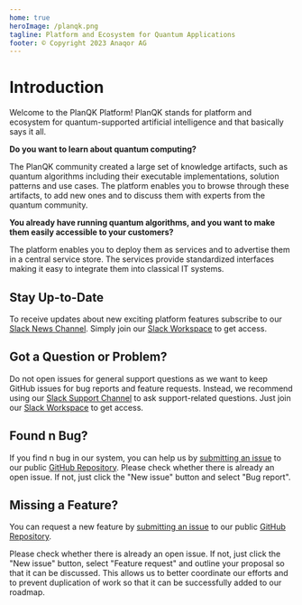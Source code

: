 ```yaml
---
home: true
heroImage: /planqk.png
tagline: Platform and Ecosystem for Quantum Applications
footer: © Copyright 2023 Anaqor AG
---
```


# Introduction

Welcome to the PlanQK Platform! PlanQK stands for platform and ecosystem for quantum-supported artificial intelligence and that basically says it all.

**Do you want to learn about quantum computing?**

The PlanQK community created a large set of knowledge artifacts, such as quantum algorithms including their executable implementations, solution patterns and use cases.
The platform enables you to browse through these artifacts, to add new ones and to discuss them with experts from the quantum community.

**You already have running quantum algorithms, and you want to make them easily accessible to your customers?**

The platform enables you to deploy them as services and to advertise them in a central service store.
The services provide standardized interfaces making it easy to integrate them into classical IT systems.

## Stay Up-to-Date

To receive updates about new exciting platform features subscribe to our [Slack News Channel](https://planqk-platform.slack.com/archives/C03J84N4A4Q).
Simply join our [Slack Workspace](https://join.slack.com/t/planqk-platform/shared_invite/zt-1b4899wqr-xqOYLSCr8KqYkREi251NxQ) to get access.

## Got a Question or Problem?

Do not open issues for general support questions as we want to keep GitHub issues for bug reports and feature requests.
Instead, we recommend using our [Slack Support Channel](https://planqk-platform.slack.com/archives/C03HLMQBSSG) to ask support-related questions.
Just join our [Slack Workspace](https://join.slack.com/t/planqk-platform/shared_invite/zt-1b4899wqr-xqOYLSCr8KqYkREi251NxQ) to get access.

## Found n Bug?

If you find n bug in our system, you can help us by [submitting an issue](https://github.com/PlanQK/platform/issues) to our public [GitHub Repository](https://github.com/PlanQK/platform).
Please check whether there is already an open issue. If not, just click the "New issue" button and select "Bug report".

## Missing a Feature?

You can request a new feature by [submitting an issue](https://github.com/PlanQK/platform/issues) to our public [GitHub Repository](https://github.com/PlanQK/platform).

Please check whether there is already an open issue. If not, just click the "New issue" button, select "Feature request" and outline your proposal so that it can be discussed.
This allows us to better coordinate our efforts and to prevent duplication of work so that it can be successfully added to our roadmap.
